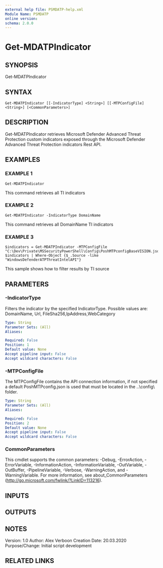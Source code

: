 ```yaml
---
external help file: PSMDATP-help.xml
Module Name: PSMDATP
online version:
schema: 2.0.0
---
```


# Get-MDATPIndicator

## SYNOPSIS
Get-MDATPIndicator

## SYNTAX

```
Get-MDATPIndicator [[-IndicatorType] <String>] [[-MTPConfigFile] <String>] [<CommonParameters>]
```

## DESCRIPTION
Get-MDATPIndicator retrieves Microsoft Defender Advanced Threat Protection custom indicators exposed
through the Microsoft Defender Advanced Threat Protection indicators Rest API.

## EXAMPLES

### EXAMPLE 1
```
Get-MDATPIndicator
```

This command retrieves all TI indicators

### EXAMPLE 2
```
Get-MDATPIndicator -IndicatorType DomainName
```

This command retrieves all DomainName TI indicators

### EXAMPLE 3
```
$indicators = Get-MDATPIndicator -MTPConfigFile "C:\Dev\Private\MSSecurityPowerShell\Config\PoshMTPconfigBaseVISION.json"
$indicators | Where-Object {$_.Source -like "WindowsDefenderATPThreatIntelAPI"}
```


This sample shows how to filter results by TI source

## PARAMETERS

### -IndicatorType
Filters the indicator by the specified IndicatorType.
Possible values are: DomainName, Url, FileSha256,IpAddress,WebCategory

```yaml
Type: String
Parameter Sets: (All)
Aliases:

Required: False
Position: 1
Default value: None
Accept pipeline input: False
Accept wildcard characters: False
```

### -MTPConfigFile
The MTPConfigFile contains the API connection information, if not specified a default PoshMTPconfig.json  is used that must be located in the ..\config\ folder.

```yaml
Type: String
Parameter Sets: (All)
Aliases:

Required: False
Position: 2
Default value: None
Accept pipeline input: False
Accept wildcard characters: False
```

### CommonParameters
This cmdlet supports the common parameters: -Debug, -ErrorAction, -ErrorVariable, -InformationAction, -InformationVariable, -OutVariable, -OutBuffer, -PipelineVariable, -Verbose, -WarningAction, and -WarningVariable.
For more information, see about_CommonParameters (http://go.microsoft.com/fwlink/?LinkID=113216).

## INPUTS

## OUTPUTS

## NOTES
Version:        1.0
Author:         Alex Verboon
Creation Date:  20.03.2020
Purpose/Change: Initial script development

## RELATED LINKS

